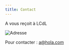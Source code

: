 ```yaml
---
title: Contact
---
```

A vous reçoit à LCdL

![Adresse](https://images.pexels.com/photos/4406813/pexels-photo-4406813.jpeg?auto=compress&cs=tinysrgb&w=1260&h=750&dpr=1)

Pour contacter : [a@hola.com](mailto:coucou@lechappeebelle.team)